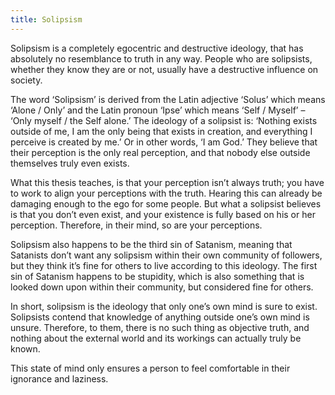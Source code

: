 ```yaml
---
title: Solipsism
---
```


<p class="emp">
 Solipsism is a completely egocentric and destructive ideology, that has absolutely no
 resemblance to truth in any way. People who are solipsists, whether they know they are or
 not, usually have a destructive influence on society.
</p>

The word ‘Solipsism’ is derived from the Latin adjective ‘Solus’ which means ‘Alone / Only’
and the Latin pronoun ‘Ipse’ which means ‘Self / Myself’ – ‘Only myself / the Self alone.’
The ideology of a solipsist is: ‘Nothing exists outside of me, I am the only being that exists in creation, and everything I perceive is created by me.’ Or in other words, ‘I am God.’ They believe that their perception is the only real perception, and that nobody else outside themselves truly even exists.

What this thesis teaches, is that your perception isn’t always truth; you have to work to align your perceptions with the truth. Hearing this can already be damaging enough to the ego for some people. But what a solipsist believes is that you don’t even exist, and your existence is fully based on his or her perception. Therefore, in their mind, so are your perceptions.

Solipsism also happens to be the third sin of Satanism, meaning that Satanists don’t want any
solipsism within their own community of followers, but they think it’s fine for others to live according to this ideology. The first sin of Satanism happens to be stupidity, which is also something that is looked down upon within their community, but considered fine for others.

In short, solipsism is the ideology that only one’s own mind is sure to exist. Solipsists contend that knowledge of anything outside one’s own mind is unsure. Therefore, to them, there is no such thing as objective truth, and nothing about the external world and its workings can actually truly be known.

This state of mind only ensures a person to feel comfortable in their ignorance and laziness.